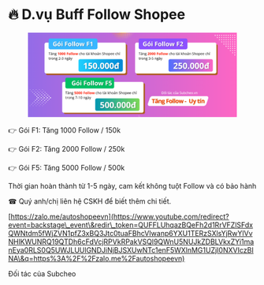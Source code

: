 # 🔥 D.vụ Buff Follow Shopee

<figure><img src=".gitbook/assets/image (344).png" alt=""><figcaption></figcaption></figure>

&#x20;👉 Gói F1: Tăng 1000 Follow / 150k

👉 Gói F2: Tăng 2000 Follow / 250k

👉 Gói F5: Tăng 5000 Follow / 500k

Thời gian hoàn thành từ 1-5 ngày, cam kết không tuột Follow và có bảo hành

☎ Quý anh/chị liên hệ CSKH để biết thêm chi tiết.

[https://zalo.me/autoshopeevn](https://www.youtube.com/redirect?event=backstage\_event\&redir\_token=QUFFLUhqazBQeFh2d1RrVFZlSFdxQWNtdm5fWjZVN1pfZ3xBQ3Jtc0tuaFBhcVIwanp6YXU1TERzSXlsYjRwYlVvNHlKWUNRQ19QTDh6cFdVcjRPVkRPakVSQl9QWnU5NUJkZDBLVkxZYi1manEya0RLS0Q5UWJLUUlGNDJiNjBJSXUwNTc1enF5WXlnMG1UZjI0NXVIczBINA\&q=https%3A%2F%2Fzalo.me%2Fautoshopeevn)

Đối tác của Subcheo
